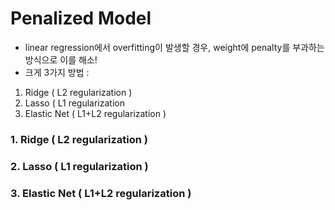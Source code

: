 # Penalized Model
- linear regression에서 overfitting이 발생할 경우, weight에 penalty를 부과하는 방식으로 이를 해소!
- 크게 3가지 방법 : 
 1) Ridge ( L2 regularization )
 2) Lasso ( L1 regularization
 3) Elastic Net ( L1+L2 regularization )


### 1. Ridge ( L2 regularization )

### 2. Lasso ( L1 regularization )

### 3. Elastic Net ( L1+L2 regularization )
